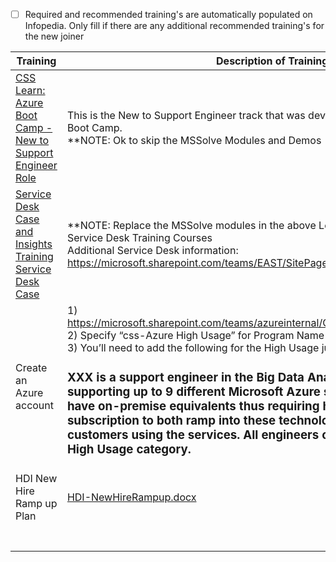- [ ] Required and recommended training's are automatically populated on Infopedia. Only fill if there are any additional recommended training's for the new joiner


|Training| Description of Training |
|--|--|
| [CSS Learn: Azure Boot Camp - New to Support Engineer Role](https://ready.azurewebsites.net/csslearning/1687) | This is the New to Support Engineer track that was developed as a part of the Azure Boot Camp. <br/>**NOTE:  Ok to skip the MSSolve Modules and Demos 
[Service Desk Case and Insights Training](https://ready.azurewebsites.net/csslearning/2368)<br/> [Service Desk Case](https://learn.microsoft.com/activity/S2001609/launch#/)  |**NOTE:  Replace the MSSolve modules in the above Learning Path with these two Service Desk Training Courses<br/>Additional Service Desk information:  https://microsoft.sharepoint.com/teams/EAST/SitePages/Service-Desk.aspx 
| Create an Azure account | 1) https://microsoft.sharepoint.com/teams/azureinternal/CSSMgmt/SitePages/Home.aspx<br/>2) Specify “css-Azure High Usage” for Program Name<br/>3) You’ll need to add the following for the High Usage justification:<br/> <h3>XXX is a support engineer in the Big Data Analytics POD. He will be supporting up to 9 different Microsoft Azure services, none of which have on-premise equivalents thus requiring him to use this subscription to both ramp into these technologies and support customers using the services. All engineers on this team are in the High Usage category.
HDI New Hire Ramp up Plan|[HDI-NewHireRampup.docx](/.attachments/HDI-NewHireRampup-aeef6210-9175-477a-9279-b8d6e895cc78.docx)
|  |  |
|  |  |
|  |  |
|  |  |
|  |  |
|  |  |
|  |  |

